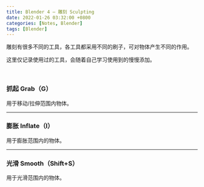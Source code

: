 ```yaml
---
title: Blender 4 — 雕刻 Sculpting
date: 2022-01-26 03:32:00 +0800
categories: [Notes, Blender]
tags: [Blender]
---
```


雕刻有很多不同的工具，各工具都采用不同的刷子，可对物体产生不同的作用。

这里仅记录使用过的工具，会随着自己学习使用到的慢慢添加。

<br>

### **抓起 Grab（G）**

用于移动/拉伸范围内物体。

---

### **膨胀 Inflate（I）**

用于膨胀范围内的物体。

---

### **光滑 Smooth（Shift+S）**

用于光滑范围内的物体。
